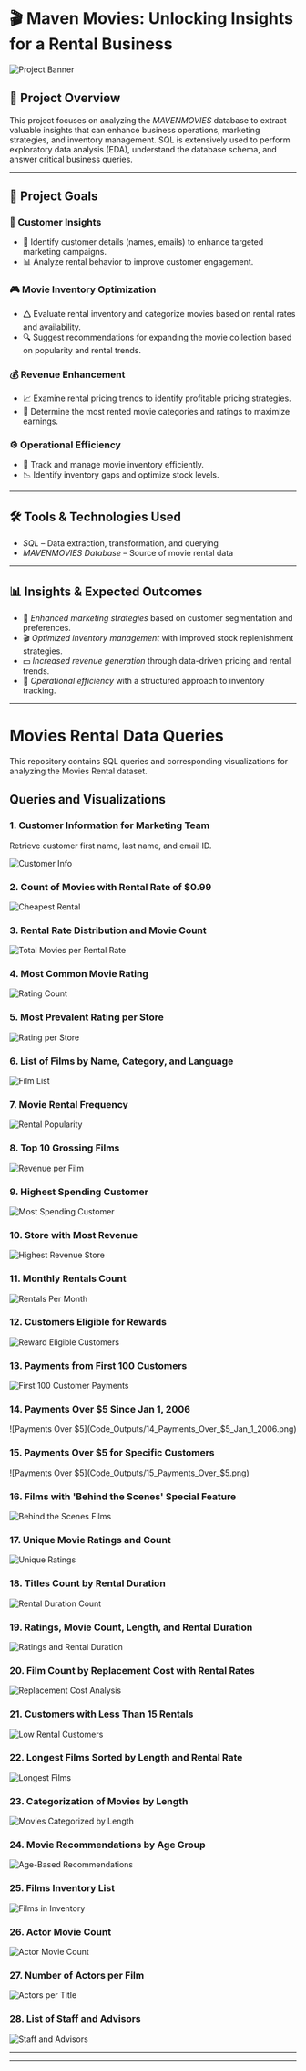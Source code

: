 # 🎬 Maven Movies: Unlocking Insights for a Rental Business

![Project Banner](Code_Output/banner.jpg)

## 📌 Project Overview
This project focuses on analyzing the *MAVENMOVIES* database to extract valuable insights that can enhance business operations, marketing strategies, and inventory management. SQL is extensively used to perform exploratory data analysis (EDA), understand the database schema, and answer critical business queries.


---

## 🎯 Project Goals

### 🛒 Customer Insights

- 📌 Identify customer details (names, emails) to enhance targeted marketing campaigns.
- 📊 Analyze rental behavior to improve customer engagement.

### 🎮 Movie Inventory Optimization

- 🛆 Evaluate rental inventory and categorize movies based on rental rates and availability.
- 🔍 Suggest recommendations for expanding the movie collection based on popularity and rental trends.

### 💰 Revenue Enhancement

- 📈 Examine rental pricing trends to identify profitable pricing strategies.
- 🎥 Determine the most rented movie categories and ratings to maximize earnings.

### ⚙️ Operational Efficiency

- 📌 Track and manage movie inventory efficiently.
- 📉 Identify inventory gaps and optimize stock levels.

---

## 🛠️ Tools & Technologies Used
- *SQL* – Data extraction, transformation, and querying
- *MAVENMOVIES Database* – Source of movie rental data

---

## 📊 Insights & Expected Outcomes
- 📢 *Enhanced marketing strategies* based on customer segmentation and preferences.
- 🎬 *Optimized inventory management* with improved stock replenishment strategies.
- 💵 *Increased revenue generation* through data-driven pricing and rental trends.
- 📌 *Operational efficiency* with a structured approach to inventory tracking.

---

# Movies Rental Data Queries

This repository contains SQL queries and corresponding visualizations for analyzing the Movies Rental dataset.

## Queries and Visualizations

### 1. Customer Information for Marketing Team
Retrieve customer first name, last name, and email ID.

![Customer Info](Code_Outputs/1_Customer_Info.png)

### 2. Count of Movies with Rental Rate of $0.99
![Cheapest Rental](Code_Outputs/2_Cheapest_Rental.png)

### 3. Rental Rate Distribution and Movie Count
![Total Movies per Rental Rate](Code_Outputs/3_Total_Movies_Per_Rental_Rate.png)

### 4. Most Common Movie Rating
![Rating Count](Code_Outputs/4_Rating_Count.png)

### 5. Most Prevalent Rating per Store
![Rating per Store](Code_Outputs/5_Rating_Per_Store.png)

### 6. List of Films by Name, Category, and Language
![Film List](Code_Outputs/6_Film_List.png)

### 7. Movie Rental Frequency
![Rental Popularity](Code_Outputs/7_Rental_Popularity.png)

### 8. Top 10 Grossing Films
![Revenue per Film](Code_Outputs/8_Revenue_Per_Film.png)

### 9. Highest Spending Customer
![Most Spending Customer](Code_Outputs/9_Most_Spending_Customer.png)

### 10. Store with Most Revenue
![Highest Revenue Store](Code_Outputs/10_Highest_Revenue_Store.png)

### 11. Monthly Rentals Count
![Rentals Per Month](Code_Outputs/11_Rentals_Per_Month.png)

### 12. Customers Eligible for Rewards
![Reward Eligible Customers](Code_Outputs/12_Reward_Eligible_Customers.png)

### 13. Payments from First 100 Customers
![First 100 Customer Payments](Code_Outputs/13_First_100_Customer_Payments.png)

### 14. Payments Over $5 Since Jan 1, 2006
![Payments Over $5](Code_Outputs/14_Payments_Over_$5_Jan_1_2006.png)

### 15. Payments Over $5 for Specific Customers
![Payments Over $5](Code_Outputs/15_Payments_Over_$5.png)

### 16. Films with 'Behind the Scenes' Special Feature
![Behind the Scenes Films](Code_Outputs/16_Behind_The_Scenes_Films.png)

### 17. Unique Movie Ratings and Count
![Unique Ratings](Code_Outputs/17_Unique_Ratings.png)

### 18. Titles Count by Rental Duration
![Rental Duration Count](Code_Outputs/18_Rental_Duration_Count.png)

### 19. Ratings, Movie Count, Length, and Rental Duration
![Ratings and Rental Duration](Code_Outputs/19_Ratings_And_Rental_Duration.png)

### 20. Film Count by Replacement Cost with Rental Rates
![Replacement Cost Analysis](Code_Outputs/20_Ratings_And_Rental_Duration_Min_Max_Avg.png)

### 21. Customers with Less Than 15 Rentals
![Low Rental Customers](Code_Outputs/21_Low_Rental_Customers.png)

### 22. Longest Films Sorted by Length and Rental Rate
![Longest Films](Code_Outputs/22_Longest_Films.png)

### 23. Categorization of Movies by Length
![Movies Categorized by Length](Code_Outputs/23_Movies_Categorized_By_Length.png)

### 24. Movie Recommendations by Age Group
![Age-Based Recommendations](Code_Outputs/24_Age_Based_Recommendations.png)

### 25. Films Inventory List
![Films in Inventory](Code_Outputs/25_Films_In_Inventory.png)

### 26. Actor Movie Count
![Actor Movie Count](Code_Outputs/26_Actor_Movie_Count.png)

### 27. Number of Actors per Film
![Actors per Title](Code_Outputs/27_Actors_Per_Title.png)

### 28. List of Staff and Advisors
![Staff and Advisors](Code_Outputs/28_Staff_And_Advisors.png)

---
---

